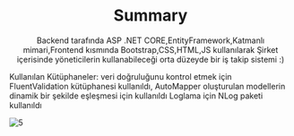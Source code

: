 <h1 align='center'>
  Summary
</h1>
<p align='center'>
  Backend tarafında ASP .NET CORE,EntityFramework,Katmanlı mimari,Frontend kısmında Bootstrap,CSS,HTML,JS kullanılarak
    Şirket içerisinde yöneticilerin kullanabileceği orta düzeyde bir iş takip sistemi :)
    
</p>
<p>
Kullanılan Kütüphaneler:  veri doğruluğunu kontrol etmek için FluentValidation kütüphanesi kullanıldı,
AutoMapper oluşturulan modellerin dinamik bir şekilde eşleşmesi için kullanıldı
Loglama için NLog paketi kullanıldı
</p>

![5](https://user-images.githubusercontent.com/32998152/112166005-4c203580-8c00-11eb-9d18-fd49933fb004.gif)
